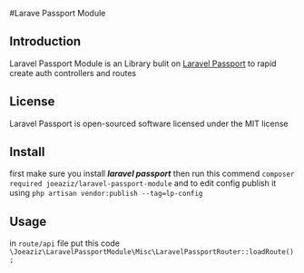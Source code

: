 #Larave Passport Module

## Introduction

Laravel Passport Module is an Library bulit on <a href="https://packagist.org/packages/laravel/passport">Laravel Passport</a>
to rapid create auth controllers and routes

## License

Laravel Passport is open-sourced software licensed under the MIT license

## Install

first make sure you install _**laravel passport**_ then run this commend 
`composer required joeaziz/laravel-passport-module`
and to edit config publish it using `php artisan vendor:publish --tag=lp-config`
## Usage

in `route/api` file put this code `\Joeaziz\LaravelPassportModule\Misc\LaravelPassportRouter::loadRoute();
`
